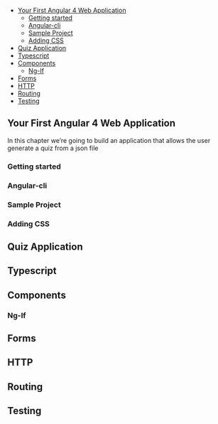 <!-- TOC -->

- [Your First Angular 4 Web Application](#your-first-angular-4-web-application)
    - [Getting started](#getting-started)
    - [Angular-cli](#angular-cli)
    - [Sample Project](#sample-project)
    - [Adding CSS](#adding-css)
- [Quiz Application](#quiz-application)
- [Typescript](#typescript)
- [Components](#components)
    - [Ng-If](#ng-if)
- [Forms](#forms)
- [HTTP](#http)
- [Routing](#routing)
- [Testing](#testing)

<!-- /TOC -->
## Your First Angular 4 Web Application
In this chapter we’re going to build an application that allows the user  generate a quiz from a json file
### Getting started
### Angular-cli
### Sample Project
### Adding CSS 
## Quiz Application
## Typescript
## Components
### Ng-If
## Forms
## HTTP 
## Routing
## Testing

